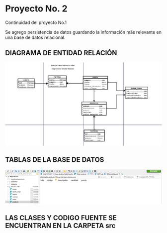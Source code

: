 # Proyecto No. 2
Continuidad del proyecto No.1

Se agrego persistencia de datos guardando la información más relevante en una base de datos relacional.

## DIAGRAMA DE ENTIDAD RELACIÓN
![DIAGRAMA DE ENTIDAD RELACIÓN FABRICA DE SILLAS](https://github.com/rramirezg18/Proyecto-No.-2/blob/main/Diagrama%20de%20entidad%20relacion%20-%20proyecto%202.jpg)

## TABLAS DE LA BASE DE DATOS
![TABLAS DE LA BASE DE DATOS](https://github.com/rramirezg18/Proyecto-No.-2/blob/main/base%20de%20datos.jpg)

## LAS CLASES Y CODIGO FUENTE SE ENCUENTRAN EN LA CARPETA **src**

